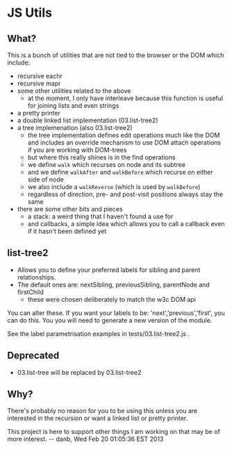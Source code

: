 JS Utils
========

What?
-----

This is a bunch of utilities that are not tied to the browser or the DOM which include:
* recursive eachr
* recursive mapr
* some other utilities related to the above
  * at the moment, I only have interleave because
    this function is useful for joining lists and even strings
* a pretty printer
* a double linked list implementation (03.list-tree2)
* a tree implemenation (also 03.list-tree2)
  * the tree implementation defines edit operations much like the DOM
    and includes an override mechanism to use DOM attach operations
    if you are working with DOM-trees
  * but where this really shines is in the find operations
  * we define `walk` which recurses on node and its subtree
  * and we define `walkAfter` and `walkBefore` which recurse on
    either side of node
  * we also include a `walkReverse` (which is used by `walkBefore`)
  * regardless of direction, pre- and post-visit positions always
    stay the same
* there are some other bits and pieces
  * a stack: a weird thing that I haven't found a use for
  * and callbacks, a simple idea which allows you to call a
    callback even if it hasn't been defined yet

list-tree2
----------
* Allows you to define your preferred labels for sibling and parent relationships.
* The default ones are: nextSibling, previousSibling, parentNode and firstChild
  * these were chosen deliberately to match the w3c DOM api

You can alter these.
If you want your labels to be: 'next','previous','first', you can do this.
You you will need to generate a new version of the module.

See the label parametrisation examples in tests/03.list-tree2.js .

Deprecated
----------
* 03.list-tree will be replaced by 03.list-tree2
    


Why?
----

There's probably no reason for you to be using this unless you are interested in the recursion or want a linked list or pretty printer.

This project is here to support other things I am working on that may be of more interest.
-- danb, Wed Feb 20 01:05:36 EST 2013

